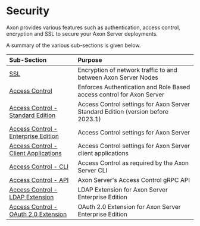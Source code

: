 # Security

Axon provides various features such as authentication, access control, encryption and SSL to secure your Axon Server deployments.

A summary of the various sub-sections is given below.

| Sub-Section | Purpose                                                                          |
| :--- |:---------------------------------------------------------------------------------|
| [SSL](ssl.md) | Encryption of network traffic to and between Axon Server Nodes                   |
| [Access Control](access-control.md) | Enforces Authentication and Role Based access control for Axon Server            |
| [Access Control - Standard Edition](access-control-se.md) | Access Control settings for Axon Server Standard Edition (version before 2023.1) |
| [Access Control - Enterprise Edition](access-control-ee.md) | Access Control settings for Axon Server                                          |
| [Access Control - Client Applications](access-control-clients.md) | Access Control settings for Axon Server client applications                      |
| [Access Control - CLI](access-control-cli.md) | Access Control as required by the Axon Server CLI                                |
| [Access Control - API](access-control-api.md) | Axon Server's Access Control gRPC API                                            |
| [Access Control - LDAP Extension](access-control-ldap.md) | LDAP Extension for Axon Server Enterprise Edition                                |
| [Access Control - OAuth 2.0 Extension](access-control-oauth2.md) | OAuth 2.0 Extension for Axon Server Enterprise Edition                           |
